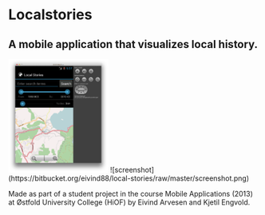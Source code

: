 # Localstories
## A mobile application that visualizes local history.

<img src="screen.png" width="200px">
![screenshot](https://bitbucket.org/eivind88/local-stories/raw/master/screenshot.png)

Made as part of a student project in the course
Mobile Applications (2013) at Østfold University College (HiOF)
by Eivind Arvesen and Kjetil Engvold.
